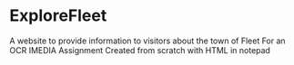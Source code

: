 # ExploreFleet
A website to provide information to visitors about the town of Fleet
For an OCR IMEDIA Assignment
Created from scratch with HTML in notepad
